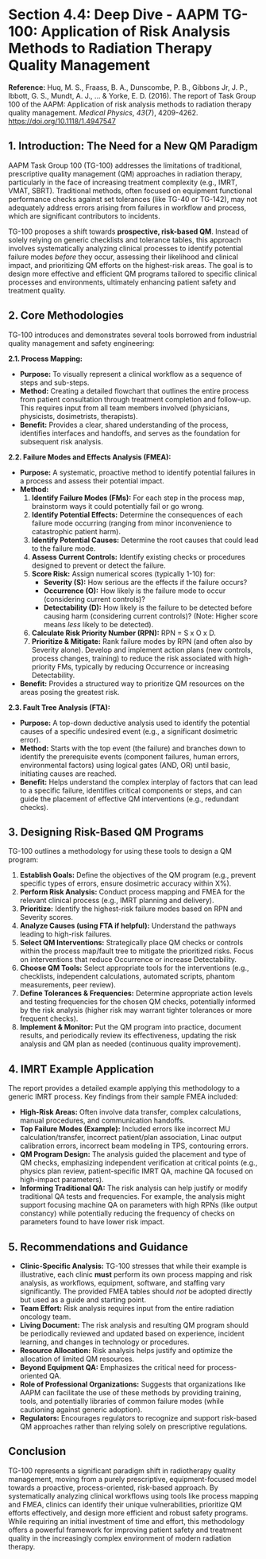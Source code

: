 # Section 4.4: Deep Dive - AAPM TG-100: Application of Risk Analysis Methods to Radiation Therapy Quality Management

**Reference:** Huq, M. S., Fraass, B. A., Dunscombe, P. B., Gibbons Jr, J. P., Ibbott, G. S., Mundt, A. J., ... & Yorke, E. D. (2016). The report of Task Group 100 of the AAPM: Application of risk analysis methods to radiation therapy quality management. *Medical Physics*, *43*(7), 4209-4262. https://doi.org/10.1118/1.4947547

## 1. Introduction: The Need for a New QM Paradigm

AAPM Task Group 100 (TG-100) addresses the limitations of traditional, prescriptive quality management (QM) approaches in radiation therapy, particularly in the face of increasing treatment complexity (e.g., IMRT, VMAT, SBRT). Traditional methods, often focused on equipment functional performance checks against set tolerances (like TG-40 or TG-142), may not adequately address errors arising from failures in workflow and process, which are significant contributors to incidents.

TG-100 proposes a shift towards **prospective, risk-based QM**. Instead of solely relying on generic checklists and tolerance tables, this approach involves systematically analyzing clinical processes to identify potential failure modes *before* they occur, assessing their likelihood and clinical impact, and prioritizing QM efforts on the highest-risk areas.
The goal is to design more effective and efficient QM programs tailored to specific clinical processes and environments, ultimately enhancing patient safety and treatment quality.

## 2. Core Methodologies

TG-100 introduces and demonstrates several tools borrowed from industrial quality management and safety engineering:

**2.1. Process Mapping:**
- **Purpose:** To visually represent a clinical workflow as a sequence of steps and sub-steps.
- **Method:** Creating a detailed flowchart that outlines the entire process from patient consultation through treatment completion and follow-up. This requires input from all team members involved (physicians, physicists, dosimetrists, therapists).
- **Benefit:** Provides a clear, shared understanding of the process, identifies interfaces and handoffs, and serves as the foundation for subsequent risk analysis.

**2.2. Failure Modes and Effects Analysis (FMEA):**
- **Purpose:** A systematic, proactive method to identify potential failures in a process and assess their potential impact.
- **Method:**
    1.  **Identify Failure Modes (FMs):** For each step in the process map, brainstorm ways it could potentially fail or go wrong.
    2.  **Identify Potential Effects:** Determine the consequences of each failure mode occurring (ranging from minor inconvenience to catastrophic patient harm).
    3.  **Identify Potential Causes:** Determine the root causes that could lead to the failure mode.
    4.  **Assess Current Controls:** Identify existing checks or procedures designed to prevent or detect the failure.
    5.  **Score Risk:** Assign numerical scores (typically 1-10) for:
        - **Severity (S):** How serious are the effects if the failure occurs?
        - **Occurrence (O):** How likely is the failure mode to occur (considering current controls)?
        - **Detectability (D):** How likely is the failure to be detected before causing harm (considering current controls)? (Note: Higher score means *less* likely to be detected).
    6.  **Calculate Risk Priority Number (RPN):** RPN = S x O x D.
    7.  **Prioritize & Mitigate:** Rank failure modes by RPN (and often also by Severity alone). Develop and implement action plans (new controls, process changes, training) to reduce the risk associated with high-priority FMs, typically by reducing Occurrence or increasing Detectability.
- **Benefit:** Provides a structured way to prioritize QM resources on the areas posing the greatest risk.

**2.3. Fault Tree Analysis (FTA):**
- **Purpose:** A top-down deductive analysis used to identify the potential causes of a specific undesired event (e.g., a significant dosimetric error).
- **Method:** Starts with the top event (the failure) and branches down to identify the prerequisite events (component failures, human errors, environmental factors) using logical gates (AND, OR) until basic, initiating causes are reached.
- **Benefit:** Helps understand the complex interplay of factors that can lead to a specific failure, identifies critical components or steps, and can guide the placement of effective QM interventions (e.g., redundant checks).

## 3. Designing Risk-Based QM Programs

TG-100 outlines a methodology for using these tools to design a QM program:
1.  **Establish Goals:** Define the objectives of the QM program (e.g., prevent specific types of errors, ensure dosimetric accuracy within X%).
2.  **Perform Risk Analysis:** Conduct process mapping and FMEA for the relevant clinical process (e.g., IMRT planning and delivery).
3.  **Prioritize:** Identify the highest-risk failure modes based on RPN and Severity scores.
4.  **Analyze Causes (using FTA if helpful):** Understand the pathways leading to high-risk failures.
5.  **Select QM Interventions:** Strategically place QM checks or controls within the process map/fault tree to mitigate the prioritized risks. Focus on interventions that reduce Occurrence or increase Detectability.
6.  **Choose QM Tools:** Select appropriate tools for the interventions (e.g., checklists, independent calculations, automated scripts, phantom measurements, peer review).
7.  **Define Tolerances & Frequencies:** Determine appropriate action levels and testing frequencies for the chosen QM checks, potentially informed by the risk analysis (higher risk may warrant tighter tolerances or more frequent checks).
8.  **Implement & Monitor:** Put the QM program into practice, document results, and periodically review its effectiveness, updating the risk analysis and QM plan as needed (continuous quality improvement).

## 4. IMRT Example Application

The report provides a detailed example applying this methodology to a generic IMRT process. Key findings from their sample FMEA included:
- **High-Risk Areas:** Often involve data transfer, complex calculations, manual procedures, and communication handoffs.
- **Top Failure Modes (Example):** Included errors like incorrect MU calculation/transfer, incorrect patient/plan association, Linac output calibration errors, incorrect beam modeling in TPS, contouring errors.
- **QM Program Design:** The analysis guided the placement and type of QM checks, emphasizing independent verification at critical points (e.g., physics plan review, patient-specific IMRT QA, machine QA focused on high-impact parameters).
- **Informing Traditional QA:** The risk analysis can help justify or modify traditional QA tests and frequencies. For example, the analysis might support focusing machine QA on parameters with high RPNs (like output constancy) while potentially reducing the frequency of checks on parameters found to have lower risk impact.

## 5. Recommendations and Guidance

- **Clinic-Specific Analysis:** TG-100 stresses that while their example is illustrative, each clinic **must** perform its own process mapping and risk analysis, as workflows, equipment, software, and staffing vary significantly.
The provided FMEA tables should *not* be adopted directly but used as a guide and starting point.
- **Team Effort:** Risk analysis requires input from the entire radiation oncology team.
- **Living Document:** The risk analysis and resulting QM program should be periodically reviewed and updated based on experience, incident learning, and changes in technology or procedures.
- **Resource Allocation:** Risk analysis helps justify and optimize the allocation of limited QM resources.
- **Beyond Equipment QA:** Emphasizes the critical need for process-oriented QA.
- **Role of Professional Organizations:** Suggests that organizations like AAPM can facilitate the use of these methods by providing training, tools, and potentially libraries of common failure modes (while cautioning against generic adoption).
- **Regulators:** Encourages regulators to recognize and support risk-based QM approaches rather than relying solely on prescriptive regulations.

## Conclusion

TG-100 represents a significant paradigm shift in radiotherapy quality management, moving from a purely prescriptive, equipment-focused model towards a proactive, process-oriented, risk-based approach. By systematically analyzing clinical workflows using tools like process mapping and FMEA, clinics can identify their unique vulnerabilities, prioritize QM efforts effectively, and design more efficient and robust safety programs. While requiring an initial investment of time and effort, this methodology offers a powerful framework for improving patient safety and treatment quality in the increasingly complex environment of modern radiation therapy.


